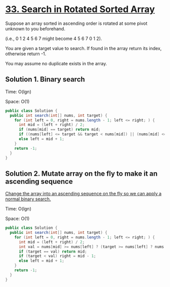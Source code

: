 # [33. Search in Rotated Sorted Array](https://leetcode.com/problems/search-in-rotated-sorted-array/)

Suppose an array sorted in ascending order is rotated at some pivot unknown to you beforehand.

(i.e., 0 1 2 4 5 6 7 might become 4 5 6 7 0 1 2).

You are given a target value to search. If found in the array return its index, otherwise return -1.

You may assume no duplicate exists in the array.

## Solution 1. Binary search

Time: O(lgn)

Space: O(1)

```java
public class Solution {
  public int search(int[] nums, int target) {
    for (int left = 0, right = nums.length - 1; left <= right; ) {
      int mid = (left + right) / 2;
      if (nums[mid] == target) return mid;
      if ((nums[left] <= target && target < nums[mid]) || (nums[mid] <= nums[right] && (target < nums[mid] || target > nums[right]))) right = mid - 1;
      else left = mid + 1;
    }
    return -1;
  }
}
```

## Solution 2. Mutate array on the fly to make it an ascending sequence

[Change the array into an ascending sequence on the fly so we can apply a normal binary search.](https://discuss.leetcode.com/topic/34491/clever-idea-making-it-simple)

Time: O(lgn)

Space: O(1)

```java
public class Solution {
  public int search(int[] nums, int target) {
    for (int left = 0, right = nums.length - 1; left <= right; ) {
      int mid = (left + right) / 2;
      int val = nums[mid] >= nums[left] ? (target >= nums[left] ? nums[mid] : Integer.MIN_VALUE) : (target >= nums[left] ? Integer.MAX_VALUE : nums[mid]);
      if (target == val) return mid;
      if (target < val) right = mid - 1;
      else left = mid + 1;
    }
    return -1;
  }
}
```
